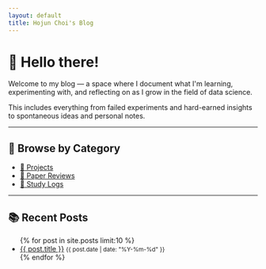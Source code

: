 ```yaml
---
layout: default
title: Hojun Choi's Blog
---
```


# 👋 Hello there!

Welcome to my blog — a space where I document what I'm learning, experimenting with, and reflecting on as I grow in the field of data science.

This includes everything from failed experiments and hard-earned insights to spontaneous ideas and personal notes.

---

## 📂 Browse by Category

- [📁 Projects](/projects/)
- [📄 Paper Reviews](/paper_review/)
- [📝 Study Logs](/study_log/)

---

## 📚 Recent Posts

<ul>
  {% for post in site.posts limit:10 %}
    <li>
      <a href="{{ post.url }}">{{ post.title }}</a> <small>{{ post.date | date: "%Y-%m-%d" }}</small>
    </li>
  {% endfor %}
</ul>

